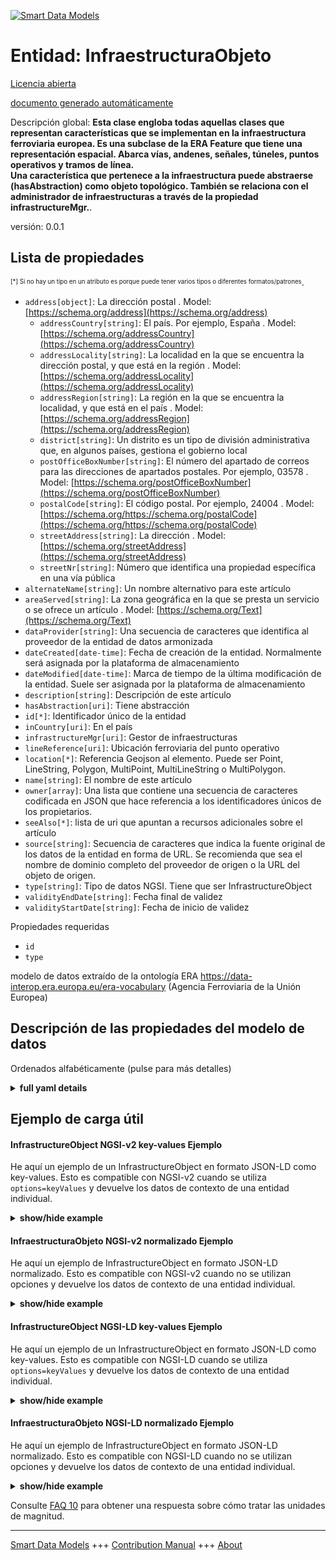 <!-- 10-Header -->  
[![Smart Data Models](https://smartdatamodels.org/wp-content/uploads/2022/01/SmartDataModels_logo.png "Logo")](https://smartdatamodels.org)  
Entidad: InfraestructuraObjeto  
==============================<!-- /10-Header -->  
<!-- 15-License -->  
[Licencia abierta](https://github.com/smart-data-models//dataModel.ERA/blob/master/InfrastructureObject/LICENSE.md)  
[documento generado automáticamente](https://docs.google.com/presentation/d/e/2PACX-1vTs-Ng5dIAwkg91oTTUdt8ua7woBXhPnwavZ0FxgR8BsAI_Ek3C5q97Nd94HS8KhP-r_quD4H0fgyt3/pub?start=false&loop=false&delayms=3000#slide=id.gb715ace035_0_60)  
<!-- /15-License -->  
<!-- 20-Description -->  
Descripción global: **Esta clase engloba todas aquellas clases que representan características que se implementan en la infraestructura ferroviaria europea. Es una subclase de la ERA Feature que tiene una representación espacial. Abarca vías, andenes, señales, túneles, puntos operativos y tramos de línea.  
Una característica que pertenece a la infraestructura puede abstraerse (hasAbstraction) como objeto topológico. También se relaciona con el administrador de infraestructuras a través de la propiedad infrastructureMgr.**.  
versión: 0.0.1  
<!-- /20-Description -->  
<!-- 30-PropertiesList -->  

## Lista de propiedades  

<sup><sub>[*] Si no hay un tipo en un atributo es porque puede tener varios tipos o diferentes formatos/patrones</sub></sup>.  
- `address[object]`: La dirección postal  . Model: [https://schema.org/address](https://schema.org/address)	- `addressCountry[string]`: El país. Por ejemplo, España  . Model: [https://schema.org/addressCountry](https://schema.org/addressCountry)  
	- `addressLocality[string]`: La localidad en la que se encuentra la dirección postal, y que está en la región  . Model: [https://schema.org/addressLocality](https://schema.org/addressLocality)  
	- `addressRegion[string]`: La región en la que se encuentra la localidad, y que está en el país  . Model: [https://schema.org/addressRegion](https://schema.org/addressRegion)  
	- `district[string]`: Un distrito es un tipo de división administrativa que, en algunos países, gestiona el gobierno local    
	- `postOfficeBoxNumber[string]`: El número del apartado de correos para las direcciones de apartados postales. Por ejemplo, 03578  . Model: [https://schema.org/postOfficeBoxNumber](https://schema.org/postOfficeBoxNumber)  
	- `postalCode[string]`: El código postal. Por ejemplo, 24004  . Model: [https://schema.org/https://schema.org/postalCode](https://schema.org/https://schema.org/postalCode)  
	- `streetAddress[string]`: La dirección  . Model: [https://schema.org/streetAddress](https://schema.org/streetAddress)  
	- `streetNr[string]`: Número que identifica una propiedad específica en una vía pública    
- `alternateName[string]`: Un nombre alternativo para este artículo  - `areaServed[string]`: La zona geográfica en la que se presta un servicio o se ofrece un artículo  . Model: [https://schema.org/Text](https://schema.org/Text)- `dataProvider[string]`: Una secuencia de caracteres que identifica al proveedor de la entidad de datos armonizada  - `dateCreated[date-time]`: Fecha de creación de la entidad. Normalmente será asignada por la plataforma de almacenamiento  - `dateModified[date-time]`: Marca de tiempo de la última modificación de la entidad. Suele ser asignada por la plataforma de almacenamiento  - `description[string]`: Descripción de este artículo  - `hasAbstraction[uri]`: Tiene abstracción  - `id[*]`: Identificador único de la entidad  - `inCountry[uri]`: En el país  - `infrastructureMgr[uri]`: Gestor de infraestructuras  - `lineReference[uri]`: Ubicación ferroviaria del punto operativo  - `location[*]`: Referencia Geojson al elemento. Puede ser Point, LineString, Polygon, MultiPoint, MultiLineString o MultiPolygon.  - `name[string]`: El nombre de este artículo  - `owner[array]`: Una lista que contiene una secuencia de caracteres codificada en JSON que hace referencia a los identificadores únicos de los propietarios.  - `seeAlso[*]`: lista de uri que apuntan a recursos adicionales sobre el artículo  - `source[string]`: Secuencia de caracteres que indica la fuente original de los datos de la entidad en forma de URL. Se recomienda que sea el nombre de dominio completo del proveedor de origen o la URL del objeto de origen.  - `type[string]`: Tipo de datos NGSI. Tiene que ser InfrastructureObject  - `validityEndDate[string]`: Fecha final de validez  - `validityStartDate[string]`: Fecha de inicio de validez  <!-- /30-PropertiesList -->  
<!-- 35-RequiredProperties -->  
Propiedades requeridas  
- `id`  - `type`  <!-- /35-RequiredProperties -->  
<!-- 40-RequiredProperties -->  
modelo de datos extraído de la ontología ERA https://data-interop.era.europa.eu/era-vocabulary (Agencia Ferroviaria de la Unión Europea)  
<!-- /40-RequiredProperties -->  
<!-- 50-DataModelHeader -->  
## Descripción de las propiedades del modelo de datos  
Ordenados alfabéticamente (pulse para más detalles)  
<!-- /50-DataModelHeader -->  
<!-- 60-ModelYaml -->  
<details><summary><strong>full yaml details</strong></summary>    
```yaml  
InfrastructureObject:    
  description: |-    
    This class encompasses all those classes that represent features that are  implemented in the European railway infrastructure. It is a subclass of the ERA Feature that has a spatial representation. It covers tracks, platforms, signals, tunnels, operational points, and sections of line.    
    A feature that belongs to the infrastructure can be abstracted (hasAbstraction) as a topological object. It also is related to the infrastructure manager through the property infrastructureMgr.    
  properties:    
    address:    
      description: The mailing address    
      properties:    
        addressCountry:    
          description: 'The country. For example, Spain'    
          type: string    
          x-ngsi:    
            model: https://schema.org/addressCountry    
            type: Property    
        addressLocality:    
          description: 'The locality in which the street address is, and which is in the region'    
          type: string    
          x-ngsi:    
            model: https://schema.org/addressLocality    
            type: Property    
        addressRegion:    
          description: 'The region in which the locality is, and which is in the country'    
          type: string    
          x-ngsi:    
            model: https://schema.org/addressRegion    
            type: Property    
        district:    
          description: 'A district is a type of administrative division that, in some countries, is managed by the local government'    
          type: string    
          x-ngsi:    
            type: Property    
        postOfficeBoxNumber:    
          description: 'The post office box number for PO box addresses. For example, 03578'    
          type: string    
          x-ngsi:    
            model: https://schema.org/postOfficeBoxNumber    
            type: Property    
        postalCode:    
          description: 'The postal code. For example, 24004'    
          type: string    
          x-ngsi:    
            model: https://schema.org/https://schema.org/postalCode    
            type: Property    
        streetAddress:    
          description: The street address    
          type: string    
          x-ngsi:    
            model: https://schema.org/streetAddress    
            type: Property    
        streetNr:    
          description: Number identifying a specific property on a public street    
          type: string    
          x-ngsi:    
            type: Property    
      type: object    
      x-ngsi:    
        model: https://schema.org/address    
        type: Property    
    alternateName:    
      description: An alternative name for this item    
      type: string    
      x-ngsi:    
        type: Property    
    areaServed:    
      description: The geographic area where a service or offered item is provided    
      type: string    
      x-ngsi:    
        model: https://schema.org/Text    
        type: Property    
    dataProvider:    
      description: A sequence of characters identifying the provider of the harmonised data entity    
      type: string    
      x-ngsi:    
        type: Property    
    dateCreated:    
      description: Entity creation timestamp. This will usually be allocated by the storage platform    
      format: date-time    
      type: string    
      x-ngsi:    
        type: Property    
    dateModified:    
      description: Timestamp of the last modification of the entity. This will usually be allocated by the storage platform    
      format: date-time    
      type: string    
      x-ngsi:    
        type: Property    
    description:    
      description: A description of this item    
      type: string    
      x-ngsi:    
        type: Property    
    hasAbstraction:    
      description: Has abstraction    
      format: uri    
      type: string    
      x-ngsi:    
        type: Relationship    
    id:    
      anyOf:    
        - description: Identifier format of any NGSI entity    
          maxLength: 256    
          minLength: 1    
          pattern: ^[\w\-\.\{\}\$\+\*\[\]`|~^@!,:\\]+$    
          type: string    
          x-ngsi:    
            type: Property    
        - description: Identifier format of any NGSI entity    
          format: uri    
          type: string    
          x-ngsi:    
            type: Property    
      description: Unique identifier of the entity    
      x-ngsi:    
        type: Property    
    inCountry:    
      description: In country    
      format: uri    
      type: string    
      x-ngsi:    
        type: Relationship    
    infrastructureMgr:    
      description: Infrastructure manager    
      format: uri    
      type: string    
      x-ngsi:    
        type: Relationship    
    lineReference:    
      description: Railway location of Operational point    
      format: uri    
      type: string    
      x-ngsi:    
        type: Relationship    
    location:    
      description: 'Geojson reference to the item. It can be Point, LineString, Polygon, MultiPoint, MultiLineString or MultiPolygon'    
      oneOf:    
        - description: Geojson reference to the item. Point    
          properties:    
            bbox:    
              items:    
                type: number    
              minItems: 4    
              type: array    
            coordinates:    
              items:    
                type: number    
              minItems: 2    
              type: array    
            type:    
              enum:    
                - Point    
              type: string    
          required:    
            - type    
            - coordinates    
          title: GeoJSON Point    
          type: object    
          x-ngsi:    
            type: GeoProperty    
        - description: Geojson reference to the item. LineString    
          properties:    
            bbox:    
              items:    
                type: number    
              minItems: 4    
              type: array    
            coordinates:    
              items:    
                items:    
                  type: number    
                minItems: 2    
                type: array    
              minItems: 2    
              type: array    
            type:    
              enum:    
                - LineString    
              type: string    
          required:    
            - type    
            - coordinates    
          title: GeoJSON LineString    
          type: object    
          x-ngsi:    
            type: GeoProperty    
        - description: Geojson reference to the item. Polygon    
          properties:    
            bbox:    
              items:    
                type: number    
              minItems: 4    
              type: array    
            coordinates:    
              items:    
                items:    
                  items:    
                    type: number    
                  minItems: 2    
                  type: array    
                minItems: 4    
                type: array    
              type: array    
            type:    
              enum:    
                - Polygon    
              type: string    
          required:    
            - type    
            - coordinates    
          title: GeoJSON Polygon    
          type: object    
          x-ngsi:    
            type: GeoProperty    
        - description: Geojson reference to the item. MultiPoint    
          properties:    
            bbox:    
              items:    
                type: number    
              minItems: 4    
              type: array    
            coordinates:    
              items:    
                items:    
                  type: number    
                minItems: 2    
                type: array    
              type: array    
            type:    
              enum:    
                - MultiPoint    
              type: string    
          required:    
            - type    
            - coordinates    
          title: GeoJSON MultiPoint    
          type: object    
          x-ngsi:    
            type: GeoProperty    
        - description: Geojson reference to the item. MultiLineString    
          properties:    
            bbox:    
              items:    
                type: number    
              minItems: 4    
              type: array    
            coordinates:    
              items:    
                items:    
                  items:    
                    type: number    
                  minItems: 2    
                  type: array    
                minItems: 2    
                type: array    
              type: array    
            type:    
              enum:    
                - MultiLineString    
              type: string    
          required:    
            - type    
            - coordinates    
          title: GeoJSON MultiLineString    
          type: object    
          x-ngsi:    
            type: GeoProperty    
        - description: Geojson reference to the item. MultiLineString    
          properties:    
            bbox:    
              items:    
                type: number    
              minItems: 4    
              type: array    
            coordinates:    
              items:    
                items:    
                  items:    
                    items:    
                      type: number    
                    minItems: 2    
                    type: array    
                  minItems: 4    
                  type: array    
                type: array    
              type: array    
            type:    
              enum:    
                - MultiPolygon    
              type: string    
          required:    
            - type    
            - coordinates    
          title: GeoJSON MultiPolygon    
          type: object    
          x-ngsi:    
            type: GeoProperty    
      x-ngsi:    
        type: GeoProperty    
    name:    
      description: The name of this item    
      type: string    
      x-ngsi:    
        type: Property    
    owner:    
      description: A List containing a JSON encoded sequence of characters referencing the unique Ids of the owner(s)    
      items:    
        anyOf:    
          - description: Identifier format of any NGSI entity    
            maxLength: 256    
            minLength: 1    
            pattern: ^[\w\-\.\{\}\$\+\*\[\]`|~^@!,:\\]+$    
            type: string    
            x-ngsi:    
              type: Property    
          - description: Identifier format of any NGSI entity    
            format: uri    
            type: string    
            x-ngsi:    
              type: Property    
        description: Unique identifier of the entity    
        x-ngsi:    
          type: Property    
      type: array    
      x-ngsi:    
        type: Property    
    seeAlso:    
      description: list of uri pointing to additional resources about the item    
      oneOf:    
        - items:    
            format: uri    
            type: string    
          minItems: 1    
          type: array    
        - format: uri    
          type: string    
      x-ngsi:    
        type: Property    
    source:    
      description: 'A sequence of characters giving the original source of the entity data as a URL. Recommended to be the fully qualified domain name of the source provider, or the URL to the source object'    
      type: string    
      x-ngsi:    
        type: Property    
    type:    
      description: NGSI data type. It has to be InfrastructureObject    
      enum:    
        - InfrastructureObject    
      type: string    
      x-ngsi:    
        type: Property    
    validityEndDate:    
      description: Validity end date    
      type: string    
      x-ngsi:    
        type: Property    
    validityStartDate:    
      description: Validity start date    
      type: string    
      x-ngsi:    
        type: Property    
  required:    
    - id    
    - type    
  type: object    
  x-derived-from: http://data.europa.eu/949/InfrastructureObject    
  x-disclaimer: 'Redistribution and use in source and binary forms, with or without modification, are permitted  provided that the license conditions are met. Copyleft (c) 2023 Contributors to Smart Data Models Program'    
  x-license-url: https://github.com/smart-data-models/dataModel.ERA/blob/master/InfrastructureObject/LICENSE.md    
  x-model-schema: https://smart-data-models.github.io/dataModel.ERA/Certificate/schema.json    
  x-model-tags: 'ERA vocabulary, railway, train'    
  x-version: 0.0.1    
```  
</details>    
<!-- /60-ModelYaml -->  
<!-- 70-MiddleNotes -->  
<!-- /70-MiddleNotes -->  
<!-- 80-Examples -->  
## Ejemplo de carga útil  
#### InfrastructureObject NGSI-v2 key-values Ejemplo  
He aquí un ejemplo de un InfrastructureObject en formato JSON-LD como key-values. Esto es compatible con NGSI-v2 cuando se utiliza `options=keyValues` y devuelve los datos de contexto de una entidad individual.  
<details><summary><strong>show/hide example</strong></summary>    
```json  
{  
  "id": "urn:ngsi-ld:InfrastructureObject:id:QRWO:38616864",  
  "dateCreated": "1993-03-01T14:30:32Z",  
  "dateModified": "1992-12-10T19:47:10Z",  
  "source": "Admit close national in. Class all question should. Election machine recently general Mrs.",  
  "name": "Artist follow sit surface military anything. Instead discover hair. Bank table sure south hard.",  
  "alternateName": "Home choose suggest message. Cost perform although I relate.",  
  "description": "Bad contain rate president. Option marriage factor important plan service. Forget manage source throw.",  
  "dataProvider": "Single spring run ",  
  "owner": [  
    "urn:ngsi-ld:InfrastructureObject:items:GAAE:54229861",  
    "urn:ngsi-ld:InfrastructureObject:items:LFCD:71096296"  
  ],  
  "seeAlso": [  
    "urn:ngsi-ld:InfrastructureObject:items:PGJT:48591099"  
  ],  
  "location": {  
    "type": "Point",  
    "coordinates": [  
      22.2632155,  
      -43.950467  
    ]  
  },  
  "address": {  
    "streetAddress": "Internatio",  
    "addressLocality": "Much east health history people million continue. Either cultural quite its throw day section. Test week start clear into air require",  
    "addressRegion": "Seem mode",  
    "addressCountry": "Small cold lay station new. Every ever star financial. ",  
    "postalCode": "Family goal effort rather. Improve threat five general me general.",  
    "postOfficeBoxNumber": "Since our wife run hour exist letter. Above seek now rest pick then.",  
    "streetNr": "Involve that close few million. Understand wife toward catch off station. Action threat sell mission example.",  
    "district": "Production already capital early. Special stage operation break region. Animal hold key bed value continue west. Mission turn less skin beat seem."  
  },  
  "areaServed": "Class participant race Mr so account.",  
  "type": "InfrastructureObject",  
  "validityEndDate": "Rock officer moment reason. Far deal skin quite. Car inside morning open.",  
  "validityStartDate": "Step matter huge full usually. Who offer ever guess up strong age.",  
  "hasAbstraction": "urn:ngsi-ld:InfrastructureObject:hasAbstraction:OBDC:55634487",  
  "inCountry": "urn:ngsi-ld:InfrastructureObject:inCountry:AVTY:41307833",  
  "infrastructureMgr": "urn:ngsi-ld:InfrastructureObject:infrastructureMgr:BNRH:79617274",  
  "lineReference": "urn:ngsi-ld:InfrastructureObject:lineReference:XOWU:68775152"  
}  
```  
</details>  
#### InfraestructuraObjeto NGSI-v2 normalizado Ejemplo  
He aquí un ejemplo de InfrastructureObject en formato JSON-LD normalizado. Esto es compatible con NGSI-v2 cuando no se utilizan opciones y devuelve los datos de contexto de una entidad individual.  
<details><summary><strong>show/hide example</strong></summary>    
```json  
{  
  "id": "urn:ngsi-ld:InfrastructureObject:id:QRWO:38616864",  
  "dateCreated": {  
    "type": "DateTime",  
    "value": "1993-03-01T14:30:32Z"  
  },  
  "dateModified": {  
    "type": "DateTime",  
    "value": "1992-12-10T19:47:10Z"  
  },  
  "source": {  
    "type": "Text",  
    "value": "Admit close national in. Class all question should. Election machine recently general Mrs."  
  },  
  "name": {  
    "type": "Text",  
    "value": "Artist follow sit surface military anything. Instead discover hair. Bank table sure south hard."  
  },  
  "alternateName": {  
    "type": "Text",  
    "value": "Home choose suggest message. Cost perform although I relate."  
  },  
  "description": {  
    "type": "Text",  
    "value": "Bad contain rate president. Option marriage factor important plan service. Forget manage source throw."  
  },  
  "dataProvider": {  
    "type": "Text",  
    "value": "Single spring run "  
  },  
  "owner": {  
    "type": "StructuredValue",  
    "value": [  
      "urn:ngsi-ld:InfrastructureObject:items:GAAE:54229861",  
      "urn:ngsi-ld:InfrastructureObject:items:LFCD:71096296"  
    ]  
  },  
  "seeAlso": {  
    "type": "StructuredValue",  
    "value": [  
      "urn:ngsi-ld:InfrastructureObject:items:PGJT:48591099"  
    ]  
  },  
  "location": {  
    "type": "geo:json",  
    "value": {  
      "type": "Point",  
      "coordinates": {  
        "type": "StructuredValue",  
        "value": [  
          22.2632155,  
          -43.950467  
        ]  
      }  
    }  
  },  
  "address": {  
    "type": "StructuredValue",  
    "value": {  
      "streetAddress": {  
        "type": "Text",  
        "value": "Internatio"  
      },  
      "addressLocality": {  
        "type": "Text",  
        "value": "Much east health history people million continue. Either cultural quite its throw day section. Test week start clear into air require"  
      },  
      "addressRegion": {  
        "type": "Text",  
        "value": "Seem mode"  
      },  
      "addressCountry": {  
        "type": "Text",  
        "value": "Small cold lay station new. Every ever star financial. "  
      },  
      "postalCode": {  
        "type": "Text",  
        "value": "Family goal effort rather. Improve threat five general me general."  
      },  
      "postOfficeBoxNumber": {  
        "type": "Text",  
        "value": "Since our wife run hour exist letter. Above seek now rest pick then."  
      },  
      "streetNr": {  
        "type": "Text",  
        "value": "Involve that close few million. Understand wife toward catch off station. Action threat sell mission example."  
      },  
      "district": {  
        "type": "Text",  
        "value": "Production already capital early. Special stage operation break region. Animal hold key bed value continue west. Mission turn less skin beat seem."  
      }  
    }  
  },  
  "areaServed": {  
    "type": "Text",  
    "value": "Class participant race Mr so account."  
  },  
  "type": "InfrastructureObject",  
  "validityEndDate": {  
    "type": "Text",  
    "value": "Rock officer moment reason. Far deal skin quite. Car inside morning open."  
  },  
  "validityStartDate": {  
    "type": "Text",  
    "value": "Step matter huge full usually. Who offer ever guess up strong age."  
  },  
  "hasAbstraction": {  
    "type": "Text",  
    "value": "urn:ngsi-ld:InfrastructureObject:hasAbstraction:OBDC:55634487"  
  },  
  "inCountry": {  
    "type": "Text",  
    "value": "urn:ngsi-ld:InfrastructureObject:inCountry:AVTY:41307833"  
  },  
  "infrastructureMgr": {  
    "type": "Text",  
    "value": "urn:ngsi-ld:InfrastructureObject:infrastructureMgr:BNRH:79617274"  
  },  
  "lineReference": {  
    "type": "Text",  
    "value": "urn:ngsi-ld:InfrastructureObject:lineReference:XOWU:68775152"  
  }  
}  
```  
</details>  
#### InfrastructureObject NGSI-LD key-values Ejemplo  
He aquí un ejemplo de un InfrastructureObject en formato JSON-LD como key-values. Esto es compatible con NGSI-LD cuando se utiliza `options=keyValues` y devuelve los datos de contexto de una entidad individual.  
<details><summary><strong>show/hide example</strong></summary>    
```json  
{  
  "id": "urn:ngsi-ld:InfrastructureObject:id:QRWO:38616864",  
  "dateCreated": "1993-03-01T14:30:32Z",  
  "dateModified": "1992-12-10T19:47:10Z",  
  "source": "Admit close national in. Class all question should. Election machine recently general Mrs.",  
  "name": "Artist follow sit surface military anything. Instead discover hair. Bank table sure south hard.",  
  "alternateName": "Home choose suggest message. Cost perform although I relate.",  
  "description": "Bad contain rate president. Option marriage factor important plan service. Forget manage source throw.",  
  "dataProvider": "Single spring run ",  
  "owner": [  
    "urn:ngsi-ld:InfrastructureObject:items:GAAE:54229861",  
    "urn:ngsi-ld:InfrastructureObject:items:LFCD:71096296"  
  ],  
  "seeAlso": [  
    "urn:ngsi-ld:InfrastructureObject:items:PGJT:48591099"  
  ],  
  "location": {  
    "type": "Point",  
    "coordinates": [  
      22.2632155,  
      -43.950467  
    ]  
  },  
  "address": {  
    "streetAddress": "Internatio",  
    "addressLocality": "Much east health history people million continue. Either cultural quite its throw day section. Test week start clear into air require",  
    "addressRegion": "Seem mode",  
    "addressCountry": "Small cold lay station new. Every ever star financial. ",  
    "postalCode": "Family goal effort rather. Improve threat five general me general.",  
    "postOfficeBoxNumber": "Since our wife run hour exist letter. Above seek now rest pick then.",  
    "streetNr": "Involve that close few million. Understand wife toward catch off station. Action threat sell mission example.",  
    "district": "Production already capital early. Special stage operation break region. Animal hold key bed value continue west. Mission turn less skin beat seem."  
  },  
  "areaServed": "Class participant race Mr so account.",  
  "type": "InfrastructureObject",  
  "validityEndDate": "Rock officer moment reason. Far deal skin quite. Car inside morning open.",  
  "validityStartDate": "Step matter huge full usually. Who offer ever guess up strong age.",  
  "hasAbstraction": "urn:ngsi-ld:InfrastructureObject:hasAbstraction:OBDC:55634487",  
  "inCountry": "urn:ngsi-ld:InfrastructureObject:inCountry:AVTY:41307833",  
  "infrastructureMgr": "urn:ngsi-ld:InfrastructureObject:infrastructureMgr:BNRH:79617274",  
  "lineReference": "urn:ngsi-ld:InfrastructureObject:lineReference:XOWU:68775152",  
  "@context": [  
    "https://raw.githubusercontent.com/smart-data-models/dataModel.ERA/master/context.jsonld"  
  ]  
}  
```  
</details>  
#### InfraestructuraObjeto NGSI-LD normalizado Ejemplo  
He aquí un ejemplo de InfrastructureObject en formato JSON-LD normalizado. Esto es compatible con NGSI-LD cuando no se utilizan opciones y devuelve los datos de contexto de una entidad individual.  
<details><summary><strong>show/hide example</strong></summary>    
```json  
{  
  "id": "urn:ngsi-ld:InfrastructureObject:id:EFSX:80680454",  
  "dateCreated": {  
    "type": "Property",  
    "value": {  
      "@type": "DateTime",  
      "@value": "2015-09-08T10:05:37Z"  
    }  
  },  
  "dateModified": {  
    "type": "Property",  
    "value": {  
      "@type": "DateTime",  
      "@value": "1976-03-21T09:16:19Z"  
    }  
  },  
  "source": {  
    "type": "Property",  
    "value": "Cup change sell. Speech oil particular whatever. Six free too base answer set seem."  
  },  
  "name": {  
    "type": "Property",  
    "value": "Herself new item involve player PM spring. Letter whose modern."  
  },  
  "alternateName": {  
    "type": "Property",  
    "value": "Loss least hundred growth. Ready operation finish research air blue."  
  },  
  "description": {  
    "type": "Property",  
    "value": "Must floor good general. New coach hour idea."  
  },  
  "dataProvider": {  
    "type": "Property",  
    "value": "Wha"  
  },  
  "owner": {  
    "type": "Property",  
    "value": [  
      "urn:ngsi-ld:InfrastructureObject:items:HVVG:89454448",  
      "urn:ngsi-ld:InfrastructureObject:items:UZLG:94631293"  
    ]  
  },  
  "seeAlso": {  
    "type": "Property",  
    "value": [  
      "urn:ngsi-ld:InfrastructureObject:items:FFFI:41084289"  
    ]  
  },  
  "location": {  
    "type": "Property",  
    "value": {  
      "type": "Point",  
      "coordinates": [  
        -8.6789965,  
        -133.464788  
      ]  
    }  
  },  
  "address": {  
    "type": "Property",  
    "value": {  
      "streetAddress": "East include foot wonder manager wide wide. Here almost together.",  
      "addressLocality": "Same research hand process frie",  
      "addressRegion": "Action analysis data commercial subject. Condition fund differ",  
      "addressCountry": "These school building Congress happy. Industry reflect network shake media difference happy.",  
      "postalCode": "Per letter score several. Rich kind weight young eight s",  
      "postOfficeBoxNumber": "Itself approach line tonight gas we beyond. Personal wish show memory.",  
      "streetNr": "Measure cultural table positive. Green single huge media.",  
      "district": "After at politics can pass detail letter perform. Enjoy audience process newspaper dea"  
    }  
  },  
  "areaServed": {  
    "type": "Property",  
    "value": "Test company bill something card when to. Window soldier involve appear as several truth."  
  },  
  "type": "InfrastructureObject",  
  "validityEndDate": {  
    "type": "Property",  
    "value": "Opportunity material huge evidence. Example federal instead reflect."  
  },  
  "validityStartDate": {  
    "type": "Property",  
    "value": "Growth use think rise return certainly number."  
  },  
  "hasAbstraction": {  
    "type": "Relationship",  
    "object": "urn:ngsi-ld:InfrastructureObject:hasAbstraction:KQPZ:41036335"  
  },  
  "inCountry": {  
    "type": "Relationship",  
    "object": "urn:ngsi-ld:InfrastructureObject:inCountry:FSPJ:13261002"  
  },  
  "infrastructureMgr": {  
    "type": "Relationship",  
    "object": "urn:ngsi-ld:InfrastructureObject:infrastructureMgr:DDQW:47212696"  
  },  
  "lineReference": {  
    "type": "Relationship",  
    "object": "urn:ngsi-ld:InfrastructureObject:lineReference:OOWF:74664692"  
  },  
  "@context": [  
    "https://raw.githubusercontent.com/smart-data-models/dataModel.ERA/master/context.jsonld"  
  ]  
}  
```  
</details><!-- /80-Examples -->  
<!-- 90-FooterNotes -->  
<!-- /90-FooterNotes -->  
<!-- 95-Units -->  
Consulte [FAQ 10](https://smartdatamodels.org/index.php/faqs/) para obtener una respuesta sobre cómo tratar las unidades de magnitud.  
<!-- /95-Units -->  
<!-- 97-LastFooter -->  
---  
[Smart Data Models](https://smartdatamodels.org) +++ [Contribution Manual](https://bit.ly/contribution_manual) +++ [About](https://bit.ly/Introduction_SDM)<!-- /97-LastFooter -->  
